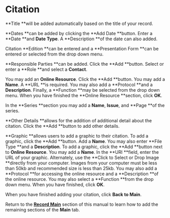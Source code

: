 # Citation

**Title **will be added automatically based on the title of your record.

**Dates **can be added by clicking the **Add Date **button. Enter a **Date **and **Date Type**. A **Description **of the date can also added.

Citation **Edition **can be entered and a **Presentation Form **can be entered or selected from the drop down menu.

**Responsible Parties **can be added. Click the **Add **button. Select or  enter a **Role **and select a **Contact**.

You may add an **Online Resource**. Click the **Add **button. You may add a **Name**. A **URL **is required. You may also add a **Protocol **and a **Description**. Finally, a **Function **may be selected from the drop down menu. When you have finished the **Online Resource **section, click **OK**.

In the **Series **section you may add a **Name**, **Issue**, and **Page **of the series.

**Other Details **allows for the addition of additional detail about the citation. Click the **Add **button to add other details.

**Graphic **allows users to add a graphic to their citation. To add a graphic, click the **Add **button. Add a **Name**. You may also enter **File Type **and a **Description**. To add a graphic, click the **Add **button next to **Online Resource**. You may add a **Name**. In the **URI **field, enter the URL of your graphic. Alternately, use the **Click to Select or Drop Image **directly from your computer. Images from your computer must be less than 50kb and recommended size is less than 25kb. You may also add a **Protocol **for accessing the online resource and a **Description **of the online resource. You may also select a **Function **from the drop down menu. When you have finished, click **OK**.

When you have finished adding your citation, click **Back to Main**.

Return to the [**Record Main**](/record/edit/main.md) section of this manual to learn how to add the remaining sections of the **Main** tab.

